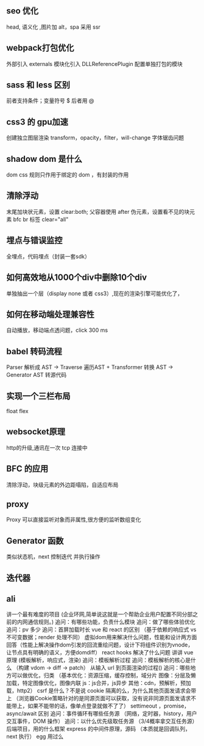 ## seo 优化
head, 语义化 ,图片加 alt，spa 采用 ssr
## webpack打包优化
外部引入 externals
模块化引入
DLLReferencePlugin 配置单独打包的模块 
## sass 和 less 区别
前者支持条件；变量符号 $ 后者用 @
## css3 的 gpu加速
创建独立图层渲染
transform，opacity，filter，will-change  字体锯齿问题
## shadow dom 是什么
dom css 规则只作用于绑定的 dom ，有封装的作用
## 清除浮动
末尾加块状元素，设置 clear:both;
父容器使用 after 伪元素，设置看不见的块元素
bfc
br 标签 clear="all"
## 埋点与错误监控
全埋点，代码埋点（封装一套sdk）
## 如何高效地从1000个div中删除10个div
单独抽出一个层（display none 或者 css3）,现在的渲染引擎可能优化了，
## 如何在移动端处理兼容性
自动播放，移动端点透问题，click 300 ms
## babel 转码流程
Parser 解析成 AST -> Traverse 遍历AST + Transformer 转换 AST -> Generator AST 转源代码
## 实现一个三栏布局
float flex
## websocket原理
http的升级,通讯在一次 tcp 连接中 
## BFC 的应用
清除浮动，块级元素的外边距塌陷，自适应布局
## proxy
Proxy 可以直接监听对象而非属性,很方便的监听数组变化
## Generator 函数
类似状态机，next 控制迭代 并执行操作
## 迭代器
## ali
讲一个最有难度的项目 (企业环网,简单说这就是一个帮助企业用户配置不同分部之前的内网通信规则。)
 追问：有哪些功能，负责什么模块
 追问：做了哪些体验优化
 追问：pv 多少
 追问：首屏加载时长
vue 和 react 的区别 （基于依赖的响应式 vs 不可变数据；render 处理不同）
虚拟dom用来解决什么问题，性能和设计两方面回答（性能上解决操作dom引发的回流重绘问题，设计下将组件识别为vnode，让节点具有明确的语义，方便domdiff）
react hooks 解决了什么问题
讲讲 vue 原理 (模板解析，响应式，渲染)
 追问：模板解析过程
 追问：模板解析的核心是什么 （构建 vdom -> diff -> patch）
从输入 url 到页面渲染的过程()
 追问：哪些地方可以做优化，归类
 （基本优化：资源压缩，缓存控制，域分片
   图像：分层及懒加载，特定图像优化，图像内联
   js：js合并，js异步
   其他：cdn，预解析，预加载，http2）
csrf 是什么？不是说 cookie 隔离的么，为什么其他页面发请求会带上
（浏览器Cookie策略针对的是同源页面可以获取，没有说非同源页面发请求不能带上，如果不能带的话，像单点登录就做不了了）
settimeout ，promise，async/await 区别
 追问：事件循环有哪些任务源 （网络，定时器，history，用户交互事件，DOM 操作）
 追问：以什么优先级取任务源 （3/4概率拿交互任务源）
后端项目，用的什么框架
  express 的中间件原理，源码 （本质就是回调队列，next 执行）
egg 用过么
